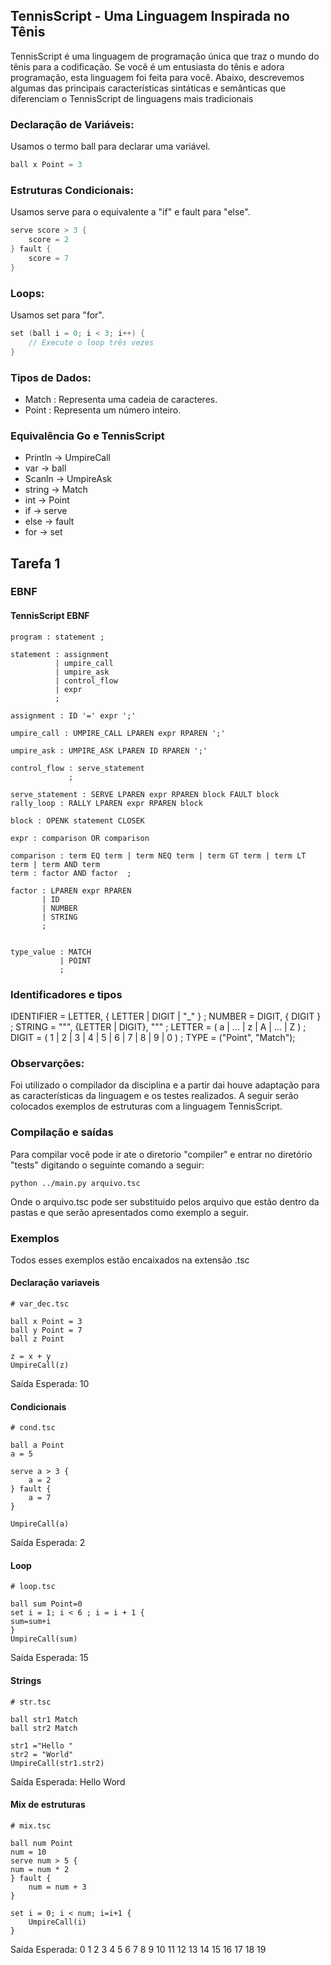 ##  TennisScript - Uma Linguagem Inspirada no Tênis

TennisScript é uma linguagem de programação única que traz o mundo do tênis para a codificação. Se você é um entusiasta do tênis e adora programação, esta linguagem foi feita para você. Abaixo, descrevemos algumas das principais características sintáticas e semânticas que diferenciam o TennisScript de linguagens mais tradicionais

### Declaração de Variáveis:

Usamos o termo ball para declarar uma variável.

``` go
ball x Point = 3

```
### Estruturas Condicionais:
Usamos serve para o equivalente a "if" e fault para "else".

``` go
serve score > 3 {
    score = 2
} fault {
    score = 7
}

```
### Loops:
Usamos set para "for".

``` go
set (ball i = 0; i < 3; i++) {
    // Execute o loop três vezes
}
```
### Tipos de Dados:

- Match : Representa uma cadeia de caracteres.
- Point :  Representa um número inteiro.

### Equivalência Go e TennisScript
- Println -> UmpireCall
- var -> ball
- Scanln -> UmpireAsk
- string -> Match
- int -> Point
- if -> serve
- else -> fault
- for -> set

## Tarefa 1


### EBNF 


#### TennisScript EBNF
```shell
program : statement ;

statement : assignment
          | umpire_call
          | umpire_ask
          | control_flow
          | expr
          ;

assignment : ID '=' expr ';' 

umpire_call : UMPIRE_CALL LPAREN expr RPAREN ';' 

umpire_ask : UMPIRE_ASK LPAREN ID RPAREN ';'

control_flow : serve_statement
             ;

serve_statement : SERVE LPAREN expr RPAREN block FAULT block 
rally_loop : RALLY LPAREN expr RPAREN block 

block : OPENK statement CLOSEK 

expr : comparison OR comparison 

comparison : term EQ term | term NEQ term | term GT term | term LT term | term AND term 
term : factor AND factor  ;

factor : LPAREN expr RPAREN 
       | ID 
       | NUMBER 
       | STRING 
       ;


type_value : MATCH 
           | POINT 
           ;

```
### Identificadores e tipos
IDENTIFIER = LETTER, { LETTER | DIGIT | "_" } ;
NUMBER = DIGIT, { DIGIT } ;
STRING = """, {LETTER | DIGIT}, """ ;
LETTER = ( a | ... | z | A | ... | Z ) ;
DIGIT = ( 1 | 2 | 3 | 4 | 5 | 6 | 7 | 8 | 9 | 0 ) ;
TYPE = ("Point", "Match");
### Observarções:

Foi utilizado o compilador da disciplina e a partir dai houve adaptação para as características da linguagem e os testes realizados.
A seguir serão colocados exemplos de estruturas com a linguagem TennisScript.
### Compilação e saídas

Para compilar você pode ir ate o diretorio "compiler" e entrar no diretório "tests" digitando o seguinte comando a seguir:
```shell
python ../main.py arquivo.tsc

```
Onde o arquivo.tsc pode ser substituido pelos arquivo que estão dentro da pastas e que serão apresentados como exemplo a seguir.

### Exemplos
Todos esses exemplos estão encaixados na extensão .tsc
#### Declaração variaveis

```shell
# var_dec.tsc

ball x Point = 3
ball y Point = 7
ball z Point

z = x + y
UmpireCall(z)
```
Saída Esperada: 10

#### Condicionais

```shell
# cond.tsc

ball a Point
a = 5

serve a > 3 {
    a = 2
} fault {
    a = 7
}

UmpireCall(a)
```
Saída Esperada: 2 

#### Loop

```shell
# loop.tsc

ball sum Point=0
set i = 1; i < 6 ; i = i + 1 {
sum=sum+i
} 
UmpireCall(sum)

```
Saída Esperada: 15

#### Strings

```shell
# str.tsc

ball str1 Match  
ball str2 Match 

str1 ="Hello "
str2 = "World"
UmpireCall(str1.str2)

```
Saída Esperada: Hello Word

#### Mix de estruturas

```shell
# mix.tsc

ball num Point
num = 10
serve num > 5 {
num = num * 2
} fault {
    num = num + 3
}

set i = 0; i < num; i=i+1 {
    UmpireCall(i)
}
```
Saída Esperada: 
0
1
2
3
4
5
6
7
8
9
10
11
12
13
14
15
16
17
18
19







